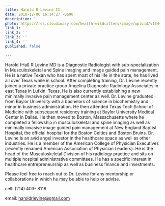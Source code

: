 ```yaml
---
title: Harold R Levine II
date: 2018-12-06 16:14:27 -0600
description: ''
photo: https://res.cloudinary.com/health-wildcatters/image/upload/v1544134485/image.png
link_1: ''
link_2: ''
link_3: ''
link_4: ''
published: false

---
```

Harold (Hal) R Levine MD is a Diagnostic Radiologist with sub-specialization in Musculoskeletal and Spine imaging and Image guided pain management. He is a native Texan who has spent most of his life in the state, he has lived all over Texas while in school. After completing training, Dr. Levine recently joined a private practice group Angelina Diagnostic Radiology Associates in east Texas in Lufkin, Texas. He is also currently establishing a new minimally invasive pain management center as well. Dr. Levine graduated from Baylor University with a bachelors of science in biochemistry and minor in business administration. He then attended Texas Tech School of Medicine with subsequent residency training at Baylor University Medical Center in Dallas. He then moved to Boston, Massachusetts where he completed a fellowship in musculoskeletal and spine imaging as well as minimally invasive image guided pain management at New England Baptist Hospital, the official hospital for the Boston Celtics and Boston Bruins. Dr. Levine is an avid angel investor in the healthcare space as well as other industries. He is a member of the American College of Physician Executives (recently renamed American Association of Physician Leaders). He is the head of the Musculoskeletal Division of his radiology practice and sits on multiple hospital administrative committees. He has a specific interest in healthcare entrepreneurship as well as business finance and investments.

Please feel free to reach out to Dr. Levine for any mentorship or collaborations in which he may be able to help or advise.

cell: (214) 403- 8118

email: haroldrlevine@gmail.com